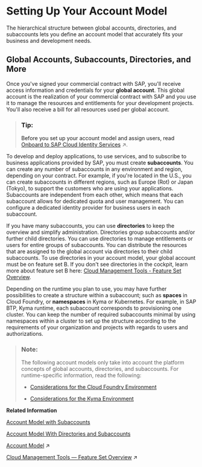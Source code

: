 <!-- loio2db81f42f5194454beecde6cd4994dda -->

# Setting Up Your Account Model

The hierarchical structure between global accounts, directories, and subaccounts lets you define an account model that accurately fits your business and development needs.



<a name="loio2db81f42f5194454beecde6cd4994dda__section_ccz_tjq_byb"/>

## Global Accounts, Subaccounts, Directories, and More

Once you've signed your commercial contract with SAP, you'll receive access information and credentials for your **global account**. This global account is the realization of your commercial contract with SAP and you use it to manage the resources and entitlements for your development projects. You'll also receive a bill for all resources used per global account.

> ### Tip:  
> Before you set up your account model and assign users, read [Onboard to SAP Cloud Identity Services](https://help.sap.com/viewer/df50977d8bfa4c9a8a063ddb37113c43/Cloud/en-US/9c897ee8df014b3b8d7c67bab16f385c.html "When setting up accounts, you need to assign users. While we provide you with your first users to get you started, your organization has identity providers that you want to integrate.") :arrow_upper_right:.

To develop and deploy applications, to use services, and to subscribe to business applications provided by SAP, you must create **subaccounts**. You can create any number of subaccounts in any environment and region, depending on your contract. For example, if you're located in the U.S., you can create subaccounts in different regions, such as Europe \(Rot\) or Japan \(Tokyo\), to support the customers who are using your applications. Subaccounts are independent from each other, which means that each subaccount allows for dedicated quota and user management. You can configure a dedicated identity provider for business users in each subaccount.

If you have many subaccounts, you can use **directories** to keep the overview and simplify administration. Directories group subaccounts and/or further child directories. You can use directories to manage entitlements or users for entire groups of subaccounts. You can distribute the resources that are assigned to the global account via directories to their child subaccounts. To use directories in your account model, your global account must be on feature set B. If you don't see directories in the cockpit, learn more about feature set B here: [Cloud Management Tools - Feature Set Overview](https://help.sap.com/viewer/65de2977205c403bbc107264b8eccf4b/Cloud/en-US/caf4e4e23aef4666ad8f125af393dfb2.html).

Depending on the runtime you plan to use, you may have further possibilities to create a structure within a subaccount; such as **spaces** in Cloud Foundry, or **namespaces** in Kyma or Kubernetes. For example, in SAP BTP, Kyma runtime, each subaccount corresponds to provisioning one cluster. You can keep the number of required subaccounts minimal by using namespaces within a cluster to set up the structure according to the requirements of your organization and projects with regards to users and authorizations.

> ### Note:  
> The following account models only take into account the platform concepts of global accounts, directories, and subaccounts. For runtime-specific information, read the following:
> 
> -   [Considerations for the Cloud Foundry Environment](considerations-for-the-cloud-foundry-environment-1c5f810.md)
> 
> -   [Considerations for the Kyma Environment](considerations-for-the-kyma-environment-ec8a269.md)

**Related Information**  


[Account Model with Subaccounts](account-model-with-subaccounts-049d331.md "This simple account model shows how to structure your global account into three subaccounts, without making use of directories. It can later easily be expanded to make use of directories as further structuring elements.")

[Account Model With Directories and Subaccounts](account-model-with-directories-and-subaccounts-b5a6b58.md#loiob5a6b58694784d0c9f4ff85f9b7336dd "The account models in this section show use cases for directories as structuring elements for your subaccounts.")

[Account Model](https://help.sap.com/viewer/65de2977205c403bbc107264b8eccf4b/Cloud/en-US/8ed4a705efa0431b910056c0acdbf377.html#loio8ed4a705efa0431b910056c0acdbf377 "Learn more about the different types of accounts on SAP BTP and how they relate to each other.") :arrow_upper_right:

[Cloud Management Tools — Feature Set Overview](https://help.sap.com/viewer/65de2977205c403bbc107264b8eccf4b/Cloud/en-US/caf4e4e23aef4666ad8f125af393dfb2.html "Cloud management tools represent the group of technologies designed for managing SAP BTP.") :arrow_upper_right:

